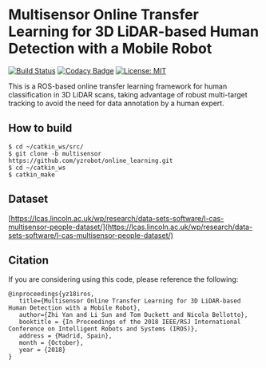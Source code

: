 # Multisensor Online Transfer Learning for 3D LiDAR-based Human Detection with a Mobile Robot #

[![Build Status](https://travis-ci.org/yzrobot/online_learning.svg?branch=master)](https://travis-ci.org/yzrobot/online_learning)
[![Codacy Badge](https://app.codacy.com/project/badge/Grade/63b189ca851b4a30903e19fef1a10d36)](https://www.codacy.com/gh/yzrobot/online_learning/dashboard?utm_source=github.com&amp;utm_medium=referral&amp;utm_content=yzrobot/online_learning&amp;utm_campaign=Badge_Grade)
[![License: MIT](https://img.shields.io/badge/License-MIT-yellow.svg)](https://opensource.org/licenses/MIT)

This is a ROS-based online transfer learning framework for human classification in 3D LiDAR scans, taking advantage of robust multi-target tracking to avoid the need for data annotation by a human expert.

## How to build ##
```
$ cd ~/catkin_ws/src/
$ git clone -b multisensor https://github.com/yzrobot/online_learning.git
$ cd ~/catkin_ws
$ catkin_make
```

## Dataset ##
[https://lcas.lincoln.ac.uk/wp/research/data-sets-software/l-cas-multisensor-people-dataset/](https://lcas.lincoln.ac.uk/wp/research/data-sets-software/l-cas-multisensor-people-dataset/)

## Citation ##
If you are considering using this code, please reference the following:
```
@inproceedings{yz18iros,
   title={Multisensor Online Transfer Learning for 3D LiDAR-based Human Detection with a Mobile Robot},
   author={Zhi Yan and Li Sun and Tom Duckett and Nicola Bellotto},
   booktitle = {In Proceedings of the 2018 IEEE/RSJ International Conference on Intelligent Robots and Systems (IROS)},
   address = {Madrid, Spain},
   month = {October},
   year = {2018}
}
```
